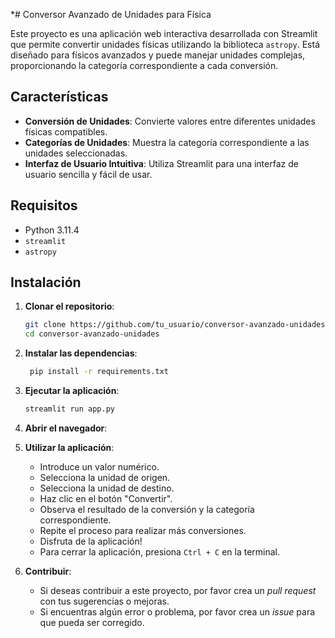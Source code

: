 *# Conversor Avanzado de Unidades para Física

Este proyecto es una aplicación web interactiva desarrollada con Streamlit que permite convertir unidades físicas utilizando la biblioteca `astropy`. Está diseñado para físicos avanzados y puede manejar unidades complejas, proporcionando la categoría correspondiente a cada conversión.

## Características

- **Conversión de Unidades**: Convierte valores entre diferentes unidades físicas compatibles.
- **Categorías de Unidades**: Muestra la categoría correspondiente a las unidades seleccionadas.
- **Interfaz de Usuario Intuitiva**: Utiliza Streamlit para una interfaz de usuario sencilla y fácil de usar.

## Requisitos

- Python 3.11.4
- `streamlit`
- `astropy`

## Instalación

1. **Clonar el repositorio**:
    ```sh
    git clone https://github.com/tu_usuario/conversor-avanzado-unidades.git
    cd conversor-avanzado-unidades
    ````
2. **Instalar las dependencias**:
    ```sh
     pip install -r requirements.txt
     ```
3. **Ejecutar la aplicación**:
     ```sh
     streamlit run app.py
     ```
4. **Abrir el navegador**:
5. **Utilizar la aplicación**:
     - Introduce un valor numérico.
     - Selecciona la unidad de origen.
     - Selecciona la unidad de destino.
     - Haz clic en el botón "Convertir".
     - Observa el resultado de la conversión y la categoría correspondiente.
     - Repite el proceso para realizar más conversiones.
     - Disfruta de la aplicación!
     - Para cerrar la aplicación, presiona `Ctrl + C` en la terminal.

6. **Contribuir**:
     - Si deseas contribuir a este proyecto, por favor crea un *pull request* con tus sugerencias o mejoras.
     - Si encuentras algún error o problema, por favor crea un *issue* para que pueda ser corregido.

